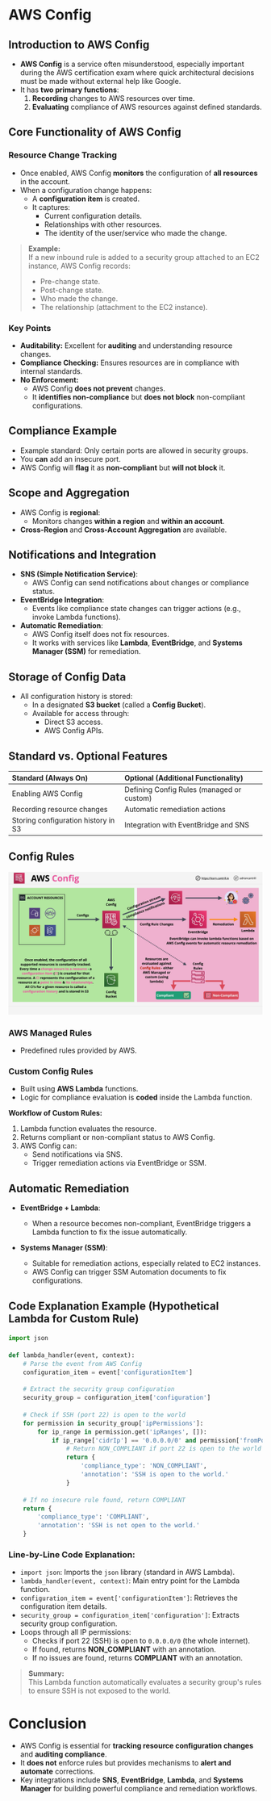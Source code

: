 # AWS Config

## Introduction to AWS Config

- **AWS Config** is a service often misunderstood, especially important during the AWS certification exam where quick architectural decisions must be made without external help like Google.
- It has **two primary functions**:
  1. **Recording** changes to AWS resources over time.
  2. **Evaluating** compliance of AWS resources against defined standards.

## Core Functionality of AWS Config

### Resource Change Tracking

- Once enabled, AWS Config **monitors** the configuration of **all resources** in the account.
- When a configuration change happens:
  - A **configuration item** is created.
  - It captures:
    - Current configuration details.
    - Relationships with other resources.
    - The identity of the user/service who made the change.

> **Example:**  
> If a new inbound rule is added to a security group attached to an EC2 instance, AWS Config records:
>
> - Pre-change state.
> - Post-change state.
> - Who made the change.
> - The relationship (attachment to the EC2 instance).

### Key Points

- **Auditability:** Excellent for **auditing** and understanding resource changes.
- **Compliance Checking:** Ensures resources are in compliance with internal standards.
- **No Enforcement:**
  - AWS Config **does not prevent** changes.
  - It **identifies non-compliance** but **does not block** non-compliant configurations.

## Compliance Example

- Example standard: Only certain ports are allowed in security groups.
- You **can** add an insecure port.
- AWS Config will **flag** it as **non-compliant** but **will not block** it.

## Scope and Aggregation

- AWS Config is **regional**:
  - Monitors changes **within a region** and **within an account**.
- **Cross-Region** and **Cross-Account Aggregation** are available.

## Notifications and Integration

- **SNS (Simple Notification Service)**:
  - AWS Config can send notifications about changes or compliance status.
- **EventBridge Integration**:
  - Events like compliance state changes can trigger actions (e.g., invoke Lambda functions).
- **Automatic Remediation**:
  - AWS Config itself does not fix resources.
  - It works with services like **Lambda**, **EventBridge**, and **Systems Manager (SSM)** for remediation.

## Storage of Config Data

- All configuration history is stored:
  - In a designated **S3 bucket** (called a **Config Bucket**).
  - Available for access through:
    - Direct S3 access.
    - AWS Config APIs.

## Standard vs. Optional Features

| Standard (Always On)                | Optional (Additional Functionality)       |
| :---------------------------------- | :---------------------------------------- |
| Enabling AWS Config                 | Defining Config Rules (managed or custom) |
| Recording resource changes          | Automatic remediation actions             |
| Storing configuration history in S3 | Integration with EventBridge and SNS      |

## Config Rules

![alt text](./Images/image-5.png)

### AWS Managed Rules

- Predefined rules provided by AWS.

### Custom Config Rules

- Built using **AWS Lambda** functions.
- Logic for compliance evaluation is **coded** inside the Lambda function.

**Workflow of Custom Rules:**

1. Lambda function evaluates the resource.
2. Returns compliant or non-compliant status to AWS Config.
3. AWS Config can:
   - Send notifications via SNS.
   - Trigger remediation actions via EventBridge or SSM.

## Automatic Remediation

- **EventBridge + Lambda**:

  - When a resource becomes non-compliant, EventBridge triggers a Lambda function to fix the issue automatically.

- **Systems Manager (SSM)**:
  - Suitable for remediation actions, especially related to EC2 instances.
  - AWS Config can trigger SSM Automation documents to fix configurations.

## Code Explanation Example (Hypothetical Lambda for Custom Rule)

```python
import json

def lambda_handler(event, context):
    # Parse the event from AWS Config
    configuration_item = event['configurationItem']

    # Extract the security group configuration
    security_group = configuration_item['configuration']

    # Check if SSH (port 22) is open to the world
    for permission in security_group['ipPermissions']:
        for ip_range in permission.get('ipRanges', []):
            if ip_range['cidrIp'] == '0.0.0.0/0' and permission['fromPort'] == 22:
                # Return NON_COMPLIANT if port 22 is open to the world
                return {
                    'compliance_type': 'NON_COMPLIANT',
                    'annotation': 'SSH is open to the world.'
                }

    # If no insecure rule found, return COMPLIANT
    return {
        'compliance_type': 'COMPLIANT',
        'annotation': 'SSH is not open to the world.'
    }
```

### Line-by-Line Code Explanation:

- `import json`: Imports the `json` library (standard in AWS Lambda).
- `lambda_handler(event, context)`: Main entry point for the Lambda function.
- `configuration_item = event['configurationItem']`: Retrieves the configuration item details.
- `security_group = configuration_item['configuration']`: Extracts security group configuration.
- Loops through all IP permissions:
  - Checks if port 22 (SSH) is open to `0.0.0.0/0` (the whole internet).
  - If found, returns **NON_COMPLIANT** with an annotation.
  - If no issues are found, returns **COMPLIANT** with an annotation.

> **Summary:**  
> This Lambda function automatically evaluates a security group's rules to ensure SSH is not exposed to the world.

# Conclusion

- AWS Config is essential for **tracking resource configuration changes** and **auditing compliance**.
- It **does not** enforce rules but provides mechanisms to **alert and automate** corrections.
- Key integrations include **SNS**, **EventBridge**, **Lambda**, and **Systems Manager** for building powerful compliance and remediation workflows.
